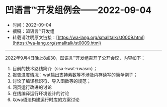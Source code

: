 # 凹语言™开发组例会——2022-09-04

- 时间：2022-09-04
- 撰稿：凹语言™开发组
- 转载请注明原文链接：[https://wa-lang.org/smalltalk/st0009.html](https://wa-lang.org/smalltalk/st0009.html)

---

2022年9月4日晚上8点30，凹语言™开发组召开了公开会议，内容如下：

1. 目前的技术路线简介（ssa->wat->wasm）；
1. 报告进度情况：wat输出支持素数等不涉及内存读写的简单例子；
1. 讨论了编译标识符、导入函数等的规范；
1. 网页运行改进的讨论
1. 在线编译运行环境设计的讨论
1. 以wa语法构建运行时库的方案讨论

